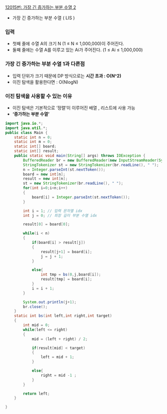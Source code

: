 [12015번: 가장 긴 증가하는 부분 수열 2](https://www.acmicpc.net/problem/12015)

- 가장 긴 증가하는 부분 수열 ( LIS )

### 입력

- 첫째 줄에 수열 A의 크기 N (1 ≤ N ≤ 1,000,000)이 주어진다.
- 둘째 줄에는 수열 A를 이루고 있는 Ai가 주어진다. (1 ≤ Ai ≤ 1,000,000)

### 가장 긴 증가하는 부분 수열 1과 다른점

- 입력 단위가 크기 때문에 DP 방식으로는 **시간 초과 : O(N^2)**
- 이진 탐색을 활용한다면 : O(NlogN)

### 이진 탐색을 사용할 수 있는 이유

- 이진 탐색은 기본적으로 ‘정렬’이 이루어진 배열 , 리스트에 사용 가능
- **‘증가하는 부분 수열’**

```java
import java.io.*;
import java.util.*;
public class Main {
    static int n = 0;
    static int m = 0;
    static int[] board;
    static int[] result;
    public static void main(String[] args) throws IOException {
        BufferedReader br = new BufferedReader(new InputStreamReader(System.in));
        StringTokenizer st = new StringTokenizer(br.readLine(), " ");
        n = Integer.parseInt(st.nextToken());
        board = new int[n];
        result = new int[n];
        st = new StringTokenizer(br.readLine(), " ");
        for(int i=0;i<n;i++)
        {
            board[i] = Integer.parseInt(st.nextToken());
        }

        int i = 1; // 입력 문자열 idx
        int j = 0; // 최장 길이 부분 수열 idx

        result[0] = board[0];

        while(i < n)
        {
            if(board[i] > result[j])
            {
                result[j+1] = board[i];
                j = j + 1;
            }

            else{
                int tmp = bs(0,j,board[i]);
                result[tmp] = board[i];
            }
            i = i + 1;
        }

        System.out.println(j+1);
        br.close();
    }
    static int bs(int left,int right,int target)
    {
        int mid = 0;
        while(left <= right)
        {
            mid = (left + right) / 2;

            if(result[mid] < target)
            {
                left = mid + 1;
            }

            else{
                right = mid -1 ;
            }
        }

        return left;
    }

}
```
